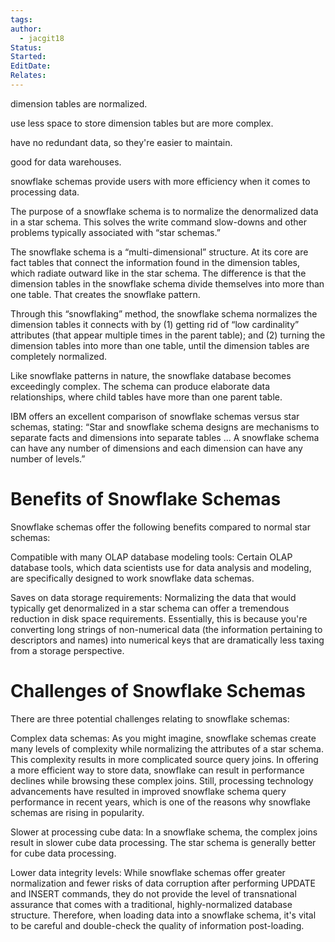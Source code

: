```yaml
---
tags: 
author:
  - jacgit18
Status: 
Started: 
EditDate: 
Relates:
---
```

dimension tables are normalized.   

use less space to store dimension tables but are more complex.  

have no redundant data, so they're easier to maintain.  

good for data warehouses.  

snowflake schemas provide users with more efficiency when it comes to processing data.  



The purpose of a snowflake schema is to normalize the denormalized data in a star schema. This solves the write command slow-downs and other problems typically associated with “star schemas.” 

The snowflake schema is a “multi-dimensional” structure. At its core are fact tables that connect the information found in the dimension tables, which radiate outward like in the star schema. The difference is that the dimension tables in the snowflake schema divide themselves into more than one table. That creates the snowflake pattern. 

Through this “snowflaking” method, the snowflake schema normalizes the dimension tables it connects with by (1) getting rid of “low cardinality” attributes (that appear multiple times in the parent table); and (2) turning the dimension tables into more than one table, until the dimension tables are completely normalized. 

Like snowflake patterns in nature, the snowflake database becomes exceedingly complex. The schema can produce elaborate data relationships, where child tables have more than one parent table. 

IBM offers an excellent comparison of snowflake schemas versus star schemas, stating: “Star and snowflake schema designs are mechanisms to separate facts and dimensions into separate tables ... A snowflake schema can have any number of dimensions and each dimension can have any number of levels.” 

# Benefits of Snowflake Schemas 

Snowflake schemas offer the following benefits compared to normal star schemas: 

Compatible with many OLAP database modeling tools: Certain OLAP database tools, which data scientists use for data analysis and modeling, are specifically designed to work snowflake data schemas. 

Saves on data storage requirements: Normalizing the data that would typically get denormalized in a star schema can offer a tremendous reduction in disk space requirements. Essentially, this is because you're converting long strings of non-numerical data (the information pertaining to descriptors and names) into numerical keys that are dramatically less taxing from a storage perspective. 

# Challenges of Snowflake Schemas 

There are three potential challenges relating to snowflake schemas: 

Complex data schemas: As you might imagine, snowflake schemas create many levels of complexity while normalizing the attributes of a star schema. This complexity results in more complicated source query joins. In offering a more efficient way to store data, snowflake can result in performance declines while browsing these complex joins. Still, processing technology advancements have resulted in improved snowflake schema query performance in recent years, which is one of the reasons why snowflake schemas are rising in popularity. 

Slower at processing cube data: In a snowflake schema, the complex joins result in slower cube data processing. The star schema is generally better for cube data processing. 

Lower data integrity levels: While snowflake schemas offer greater normalization and fewer risks of data corruption after performing UPDATE and INSERT commands, they do not provide the level of transnational assurance that comes with a traditional, highly-normalized database structure. Therefore, when loading data into a snowflake schema, it's vital to be careful and double-check the quality of information post-loading.